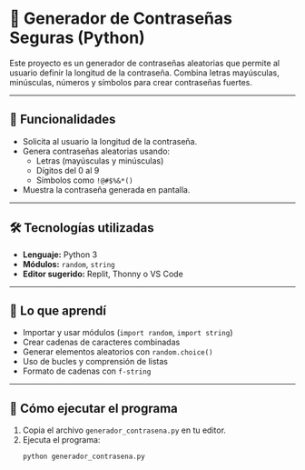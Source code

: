# 🔐 Generador de Contraseñas Seguras (Python)

Este proyecto es un generador de contraseñas aleatorias que permite al usuario definir la longitud de la contraseña. Combina letras mayúsculas, minúsculas, números y símbolos para crear contraseñas fuertes.

---

## 📌 Funcionalidades

- Solicita al usuario la longitud de la contraseña.
- Genera contraseñas aleatorias usando:
  - Letras (mayúsculas y minúsculas)
  - Dígitos del 0 al 9
  - Símbolos como `!@#$%&*()`
- Muestra la contraseña generada en pantalla.

---

## 🛠️ Tecnologías utilizadas

- **Lenguaje:** Python 3
- **Módulos:** `random`, `string`
- **Editor sugerido:** Replit, Thonny o VS Code

---

## 📘 Lo que aprendí

- Importar y usar módulos (`import random`, `import string`)
- Crear cadenas de caracteres combinadas
- Generar elementos aleatorios con `random.choice()`
- Uso de bucles y comprensión de listas
- Formato de cadenas con `f-string`

---

## 🚀 Cómo ejecutar el programa

1. Copia el archivo `generador_contrasena.py` en tu editor.
2. Ejecuta el programa:
   ```bash
   python generador_contrasena.py
